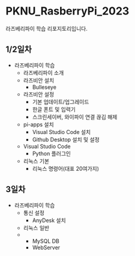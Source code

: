 # PKNU_RasberryPi_2023
라즈베리파이 학습 리포지토리입니다.

## 1/2일차
- 라즈베리파이 학습
   - 라즈베리파이 소개
   - 라즈비안 설치
      - Bulleseye
   - 라즈비안 설정
      - 기본 업데이트/업그레이드
      - 한글 폰트 및 입력기
      - 스크린세이버, 와이파이 연결 끊김 해제
   - pi-apps 설치
      - Visual Studio Code 설치
      - Github Desktop 설치 및 설정
   - Visual Studio Code
      - Python 플러그인
   - 리눅스 기본
      - 리눅스 명령어(대표 20여가지)

## 3일차
- 라즈베리파이 학습
   - 통신 설정
      - AnyDesk 설치
   - 리눅스 일반
   - 
      - MySQL DB
      - WebServer